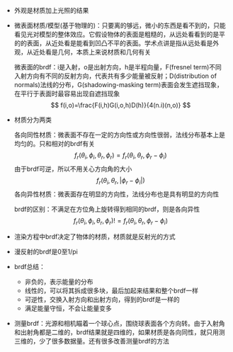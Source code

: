 - 外观是材质加上光照的结果

- 微表面材质/模型(基于物理的)：只要离的够远，微小的东西是看不到的，只能看见光对模型的整体效应。它假设物体的表面是粗糙的，从远处看看到的是平的的表面，从近处看是能看到凹凸不平的表面。学术点讲是指从远处看是外观，从近处看是几何，本质上来说材质和几何有关

  微表面的brdf：i是入射，o是出射方向，h是半程向量，F(fresnel term)不同入射方向有不同的反射方向，代表共有多少能量被反射；D(distribution of normals)法线的分布，G(shadowing-masking term)表面会发生遮挡现象，在平行于表面时最容易出现自遮挡现象
  $$
  f(i,o)=\frac{F(i,h)G(i,o,h)D(h)}{4(n.i)(n,o)}
  $$

- 材质分为两类

  各向同性材质：微表面不存在一定的方向性或方向性很弱，法线分布基本上是均匀的。只和相对的brdf有关
  $$
  f_r(\theta_i,\phi_i,\theta_r,\phi_r)=f_r(\theta_i,\theta_r,\phi_r-\phi_i)
  $$
  由于brdf可逆，所以不用关心方向角的大小
  $$
  f_r(\theta_i,\theta_r,|\phi_r-\phi_i|)
  $$
  各向异性材质：微表面存在明显的方向性，法线分布也是具有明显的方向性

  brdf的区别：不满足在方位角上旋转得到相同的brdf，则是各向异性
  $$
  f_r(\theta_i,\phi_i,\theta_r,\phi_r)!=f_r(\theta_i,\theta_r,\phi_r-\phi_i)
  $$

- 渲染方程中brdf决定了物体的材质，材质就是反射光的方式

- 漫反射的brdf是0至1/pi 

- brdf总结：

  - 非负的，表示能量的分布
  - 线性的，可以将其拆成很多块，最后加起来结果和整个brdf一样
  - 可逆性，交换入射方向和出射方向，得到的brdf是一样的
  - 满足能量守恒，不会让能量变多

- 测量brdf：光源和相机瞄着一个球心点，围绕球表面各个方向转。由于入射角和出射角都是二维的，brdf结果就是四维的，如果材质是各向同性，就只用测三维的，少了很多数据量。还有很多改善测量brdf的方法